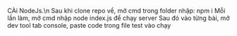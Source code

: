 CÀi NodeJs.\n
Sau khi clone repo về, mở cmd trong folder nhập: npm i
Mỗi lần làm, mở cmd nhập node index.js để chạy server
Sau đó vào từng bài, mở dev tool tab console, paste code trong file test vào chạy
 
